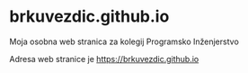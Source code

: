 # brkuvezdic.github.io

Moja osobna web stranica za kolegij Programsko Inženjerstvo

Adresa web stranice je https://brkuvezdic.github.io
